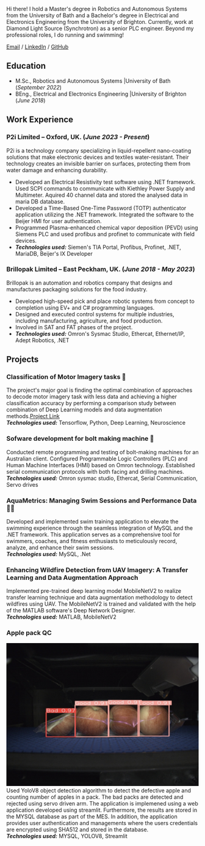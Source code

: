 Hi there! 
I hold a Master's degree in Robotics and Autonomous Systems from the University of Bath and a Bachelor's degree in Electrical and Electronics Engineering from the University of Brighton. Currently, work at Diamond Light Source (Synchrotron) as a senior PLC engineer.
Beyond my professional roles, I do running and swimming!

[Email](mailto:g.nithianandam@gmail.com) / [LinkedIn](https://www.linkedin.com/in/gokulan-nithianandam) / [GitHub](https://github.com/GNithianandam)

## Education						       		
- M.Sc., Robotics and Autonomous Systems	       |University of Bath (_September 2022_)	 			        		
- BEng., Electrical and Electronics Engineering  |University of Brighton (_June 2018_)

## Work Experience
### P2i Limited – Oxford, UK. (_June 2023 - Present_)

P2i is a technology company specializing in liquid-repellent nano-coating solutions that make electronic devices and textiles water-resistant. Their technology creates an invisible barrier on surfaces, protecting them from water damage and enhancing durability.

- Developed an Electrical Resistivity test software using .NET framework. Used SCPI commands to communicate with Kiethley Power Supply and Multimeter. Aquired 40 channel data and stored the analysed data in maria DB database.
- Developed a Time-Based One-Time Password (TOTP) authenticator application utilizing the .NET framework. Integrated the software to the Beijer HMI for user authentication.
- Programmed Plasma-enhanced chemical vapor deposition (PEVD) using Siemens PLC and used profibus and profinet to communicate with field devices. 
- **_Technologies used:_** Siemen's TIA Portal, Profibus, Profinet, .NET, MariaDB, Beijer's IX Developer
  
### Brillopak Limited – East Peckham, UK. (_June 2018 - May 2023_)

Brillopak is an automation and robotics company that designs and manufactures packaging solutions for the food industry. 

- Developed high-speed pick and place robotic systems from concept to completion using EV+ and C# programming languages.
- Designed and executed control systems for multiple industries, including manufacturing, agriculture, and food production.
- Involved in SAT and FAT phases of the project.
- **_Technologies used:_** Omron's Sysmac Studio, Ethercat, Ethernet/IP, Adept Robotics, .NET
  
## Projects
### Classification of Motor Imagery tasks 🧠
The project's major goal is finding the optimal combination of approaches to decode motor
imagery task with less data and achieving a higher classification accuracy by performing a
comparison study between combination of Deep Learning models and data augmentation
methods.[Project Link](https://github.com/GNithianandam/EEG-Motor-Imagery-classification) <br>
**_Technologies used:_** Tensorflow, Python, Deep Learning, Neuroscience

### Sofware development for bolt making machine 🔩

Conducted remote programming and testing of bolt-making machines for an Australian client. Configured Programmable Logic Controllers (PLC) and Human Machine Interfaces (HMI) based on Omron technology. Established serial communication protocols with both facing and drilling machines. <br>
**_Technologies used:_** Omron sysmac studio, Ethercat, Serial Communication, Servo drives

### AquaMetrics: Managing Swim Sessions and Performance Data 🏊🏼
Developed and implemented swim training application to elevate the swimming experience through the seamless integration of MySQL and the .NET framework. This application serves as a comprehensive tool for swimmers, coaches, and fitness enthusiasts to meticulously record, analyze, and enhance their swim sessions. <br>
**_Technologies used:_** MySQL, .Net 

### Enhancing Wildfire Detection from UAV Imagery: A Transfer Learning and Data Augmentation Approach
Implemented pre-trained deep learning model MobileNetV2 to realize transfer learning technique and data augmentation methodology to detect wildfires using UAV. The MobileNetV2 is trained and validated with the help of the MATLAB software's Deep Network Designer. <br>
**_Technologies used:_** MATLAB, MobileNetV2 <br>

### Apple pack QC
![Alt text](asset/img/AppleVisionQC.png)
Used YoloV8 object detection algorithm to detect the defective apple and counting number of apples in a pack. The bad packs are detected and rejected using servo driven arm. The application is implemened using a web application developed using streamlit. Furthermore, the results are stored in the MYSQL database as part of the MES. In addition, the application provides user authentication and managements where the users credentials are encrypted using SHA512 and stored in the database. <br>
**_Technologies used:_** MYSQL, YOLOV8, Streamlit <br>

